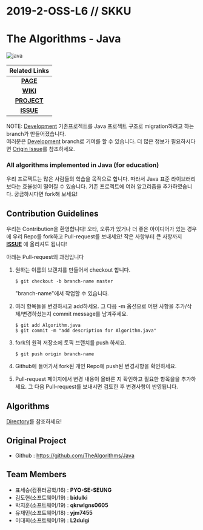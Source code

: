 # 2019-2-OSS-L6  // SKKU
# The Algorithms - Java

![java](https://user-images.githubusercontent.com/50112565/70425133-f92a7980-1ab3-11ea-85b9-23d5dd68d49e.png)


| Related Links  |
| :----: |
| [**PAGE**](https://19-2-SKKU-OSS.github.io/2019-2-OSS-L6/) |
| [**WIKI**](https://github.com/19-2-SKKU-OSS/2019-2-OSS-L6/wiki)    |
| [**PROJECT**](https://github.com/19-2-SKKU-OSS/2019-2-OSS-L6/)     |
| [**ISSUE**](https://github.com/19-2-SKKU-OSS/2019-2-OSS-L6/issues) |


NOTE: [Development](https://github.com/TheAlgorithms/Java/tree/Development) 기존프로젝트를 Java 프로젝트 구조로 migration하려고 하는 branch가 만들어졌습니다.  
여러분은 [Development](https://github.com/TheAlgorithms/Java/tree/Development) branch로 기여를 할 수 있습니다.
더 많은 정보가 필요하시다면 [Origin Issue](https://github.com/TheAlgorithms/Java/issues/474)를 참조하세요.  



### All algorithms implemented in Java (for education)
우리 프로젝트는 많은 사람들의 학습을 목적으로 합니다. 따라서 Java 표준 라이브러리 보다는 효율성이 떨어질 수 있습니다.
기존 프로젝트에 여러 알고리즘을 추가하였습니다. 궁금하시다면 fork해 보세요!
  
## Contribution Guidelines
우리는 Contribution을 환영합니다! 
오타, 오류가 있거나 더 좋은 아이디어가 있는 경우에 우리 Repo를 fork하고 Pull-request를 보내세요!
작은 사항부터 큰 사항까지 [**ISSUE**](https://github.com/19-2-SKKU-OSS/2019-2-OSS-L6/issues) 에 올리셔도 됩니다!
  
아래는 Pull-request의 과정입니다
1. 원하는 이름의 브랜치를 만들어서 checkout 합니다.

   `$ git checkout -b branch-name master`

   "branch-name"에서 작업할 수 있습니다.

2. 여러 항목들을 변경하시고 add하세요. 그 다음 -m 옵션으로 어떤 사항을 추가/삭제/변경하셨는지 commit message를 남겨주세요.

    `$ git add Algorithm.java`  
    `$ git commit -m "add description for Algorithm.java"`
    
3. fork의 원격 저장소에 토픽 브랜치를 push 하세요.

   `$ git push origin branch-name`

4. Github에 들어가서 fork된 개인 Repo에 push된 변경사항을 확인하세요.

5. Pull-request 페이지에서 변경 내용이 올바른 지 확인하고 필요한 항목을을 추가하세요. 그 다음 Pull-request를 보내시면 검토한 후 변경사항이 반영됩니다.
  
  
## Algorithms
[Directory](Algorithms.md)를 참조하세요!
  
## Original Project
- Github :  https://github.com/TheAlgorithms/Java
  
## Team Members
- 표세승(컴퓨터공학/16) : **PYO-SE-SEUNG**  
- 김도현(소프트웨어/19) : **bidulki**  
- 박지훈(소프트웨어/19) : **qkrwlgns0605**  
- 유재민(소프트웨어/18) : **yjm7455**  
- 이대희(소프트웨어/19) : **L2dulgi**  
